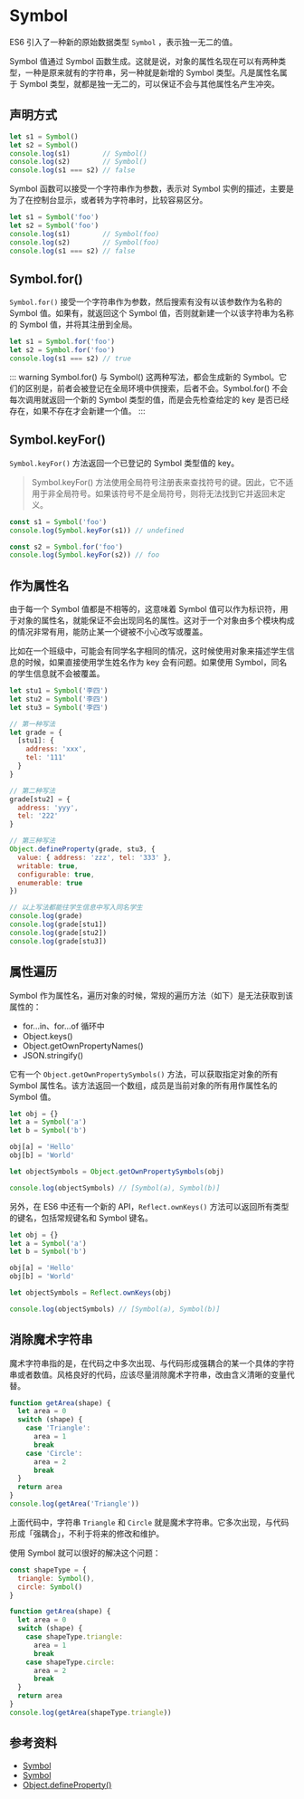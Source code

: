 # Symbol

ES6 引入了一种新的原始数据类型 `Symbol` ，表示独一无二的值。

Symbol 值通过 Symbol 函数生成。这就是说，对象的属性名现在可以有两种类型，一种是原来就有的字符串，另一种就是新增的 Symbol 类型。凡是属性名属于 Symbol 类型，就都是独一无二的，可以保证不会与其他属性名产生冲突。

## 声明方式

```javascript
let s1 = Symbol()
let s2 = Symbol()
console.log(s1)        // Symbol()
console.log(s2)        // Symbol()
console.log(s1 === s2) // false
```

Symbol 函数可以接受一个字符串作为参数，表示对 Symbol 实例的描述，主要是为了在控制台显示，或者转为字符串时，比较容易区分。

```javascript
let s1 = Symbol('foo')
let s2 = Symbol('foo')
console.log(s1)        // Symbol(foo)
console.log(s2)        // Symbol(foo)
console.log(s1 === s2) // false
```

## Symbol.for()

`Symbol.for()` 接受一个字符串作为参数，然后搜索有没有以该参数作为名称的 Symbol 值。如果有，就返回这个 Symbol 值，否则就新建一个以该字符串为名称的 Symbol 值，并将其注册到全局。

```javascript
let s1 = Symbol.for('foo')
let s2 = Symbol.for('foo')
console.log(s1 === s2) // true
```

::: warning
Symbol.for() 与 Symbol() 这两种写法，都会生成新的 Symbol。它们的区别是，前者会被登记在全局环境中供搜索，后者不会。Symbol.for() 不会每次调用就返回一个新的 Symbol 类型的值，而是会先检查给定的 key 是否已经存在，如果不存在才会新建一个值。
:::

## Symbol.keyFor()

`Symbol.keyFor()` 方法返回一个已登记的 Symbol 类型值的 key。

> Symbol.keyFor() 方法使用全局符号注册表来查找符号的键。因此，它不适用于非全局符号。如果该符号不是全局符号，则将无法找到它并返回未定义。

```javascript
const s1 = Symbol('foo')
console.log(Symbol.keyFor(s1)) // undefined

const s2 = Symbol.for('foo')
console.log(Symbol.keyFor(s2)) // foo
```

## 作为属性名

由于每一个 Symbol 值都是不相等的，这意味着 Symbol 值可以作为标识符，用于对象的属性名，就能保证不会出现同名的属性。这对于一个对象由多个模块构成的情况非常有用，能防止某一个键被不小心改写或覆盖。

比如在一个班级中，可能会有同学名字相同的情况，这时候使用对象来描述学生信息的时候，如果直接使用学生姓名作为 key 会有问题。如果使用 Symbol，同名的学生信息就不会被覆盖。

```javascript
let stu1 = Symbol('李四')
let stu2 = Symbol('李四')
let stu3 = Symbol('李四')

// 第一种写法
let grade = {
  [stu1]: {
    address: 'xxx',
    tel: '111'
  }
}

// 第二种写法
grade[stu2] = {
  address: 'yyy',
  tel: '222'
}

// 第三种写法
Object.defineProperty(grade, stu3, {
  value: { address: 'zzz', tel: '333' },
  writable: true,
  configurable: true,
  enumerable: true
})

// 以上写法都能往学生信息中写入同名学生
console.log(grade)
console.log(grade[stu1])
console.log(grade[stu2])
console.log(grade[stu3])
```

## 属性遍历

Symbol 作为属性名，遍历对象的时候，常规的遍历方法（如下）是无法获取到该属性的：

* for...in、for...of 循环中
* Object.keys()
* Object.getOwnPropertyNames()
* JSON.stringify()

它有一个 `Object.getOwnPropertySymbols()` 方法，可以获取指定对象的所有 Symbol 属性名。该方法返回一个数组，成员是当前对象的所有用作属性名的 Symbol 值。

```javascript
let obj = {}
let a = Symbol('a')
let b = Symbol('b')

obj[a] = 'Hello'
obj[b] = 'World'

let objectSymbols = Object.getOwnPropertySymbols(obj)

console.log(objectSymbols) // [Symbol(a), Symbol(b)]
```

另外，在 ES6 中还有一个新的 API，`Reflect.ownKeys()` 方法可以返回所有类型的键名，包括常规键名和 Symbol 键名。

```javascript
let obj = {}
let a = Symbol('a')
let b = Symbol('b')

obj[a] = 'Hello'
obj[b] = 'World'

let objectSymbols = Reflect.ownKeys(obj)

console.log(objectSymbols) // [Symbol(a), Symbol(b)]
```

## 消除魔术字符串

魔术字符串指的是，在代码之中多次出现、与代码形成强耦合的某一个具体的字符串或者数值。风格良好的代码，应该尽量消除魔术字符串，改由含义清晰的变量代替。

```javascript
function getArea(shape) {
  let area = 0
  switch (shape) {
    case 'Triangle':
      area = 1
      break
    case 'Circle':
      area = 2
      break
  }
  return area
}
console.log(getArea('Triangle'))
```

上面代码中，字符串 `Triangle` 和 `Circle` 就是魔术字符串。它多次出现，与代码形成「强耦合」，不利于将来的修改和维护。

使用 Symbol 就可以很好的解决这个问题：

```javascript
const shapeType = {
  triangle: Symbol(),
  circle: Symbol()
}

function getArea(shape) {
  let area = 0
  switch (shape) {
    case shapeType.triangle:
      area = 1
      break
    case shapeType.circle:
      area = 2
      break
  }
  return area
}
console.log(getArea(shapeType.triangle))
```

## 参考资料

* [Symbol](https://es6.ruanyifeng.com/#docs/symbol)
* [Symbol](https://developer.mozilla.org/zh-CN/docs/Glossary/Symbol)
* [Object.defineProperty()](https://developer.mozilla.org/zh-CN/docs/Web/JavaScript/Reference/Global_Objects/Object/defineProperty#添加多个属性和默认值)
